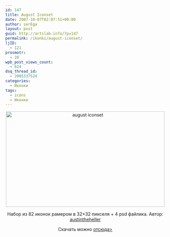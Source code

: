 ```yaml
---
id: 147
title: August Iconset
date: 2007-10-07T02:07:51+00:00
author: serEga
layout: post
guid: http://artslab.info/?p=147
permalink: /ikonki/august-iconset/
ljID:
  - 121
prosmotr:
  - 28
wpb_post_views_count:
  - 624
dsq_thread_id:
  - 2005337524
categories:
  - Иконки
tags:
  - icons
  - Иконки
---
```

<p STYLE="text-align: center">
  <img SRC="http://quickimg.com/uploads/9bf7512a5066c3ee3ebd69be7ab58070.jpg" ALT="august iconset" TITLE="august iconset" BORDER="0" WIDTH="500" HEIGHT="300" STYLE="width: 500px; height: 300px" />
</p>

<p ALIGN="center">
  Набор из 82 иконок рамером в 32&#215;32 пикселя + 4 psd файлика. Автор: <a TITLE="страничка автора на deviantart" TARGET="_blank" HREF="http://austintheheller.deviantart.com/">austintheheller</a>
</p>

<p ALIGN="center">
  Скачать можно <a TITLE="download icons" TARGET="_blank" HREF="http://austintheheller.deviantart.com/art/August-Iconset-62107634">отсюда></a>
</p>